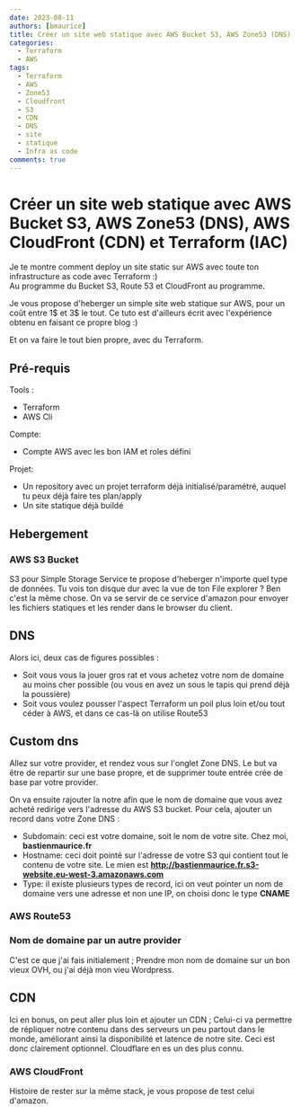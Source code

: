 ```yaml
---
date: 2023-08-11
authors: [bmaurice]
title: Créer un site web statique avec AWS Bucket S3, AWS Zone53 (DNS), AWS CloudFront (CDN) et Terraform (IAC)
categories:
  - Terraform
  - AWS
tags:
  - Terraform
  - AWS
  - Zone53
  - Cloudfront
  - S3
  - CDN
  - DNS
  - site
  - statique
  - Infra as code
comments: true
---
```


# Créer un site web statique avec AWS Bucket S3, AWS Zone53 (DNS), AWS CloudFront (CDN) et Terraform (IAC)

Je te montre comment deploy un site static sur AWS avec toute ton infrastructure as code avec Terraform :)   
Au programme du Bucket S3, Route 53 et CloudFront au programme.

<!-- more -->

Je vous propose d'heberger un simple site web statique sur AWS, pour un coût entre 1$ et 3$ le tout. Ce tuto est d'ailleurs écrit avec l'expérience obtenu en faisant ce propre blog :)

Et on va faire le tout bien propre, avec du Terraform.


## Pré-requis
Tools :  
- Terraform  
- AWS Cli

Compte:
- Compte AWS avec les bon IAM et roles défini

Projet:
- Un repository avec un projet terraform déjà initialisé/paramétré, auquel tu peux déjà faire tes plan/apply
- Un site statique déjà buildé


## Hebergement 
### AWS S3 Bucket
S3 pour Simple Storage Service te propose d'heberger n'importe quel type de données. Tu vois ton disque dur avec la vue de ton File explorer ? Ben c'est la même chose. On va se servir de ce service d'amazon pour envoyer les fichiers statiques et les render dans le browser du client.

## DNS
Alors ici, deux cas de figures possibles : 
- Soit vous vous la jouer gros rat et vous achetez votre nom de domaine au moins cher possible (ou vous en avez un sous le tapis qui prend déjà la poussière)
- Soit vous voulez pousser l'aspect Terraform un poil plus loin et/ou tout céder à AWS, et dans ce cas-là on utilise Route53

## Custom dns
Allez sur votre provider, et rendez vous sur l'onglet Zone DNS. Le but va être de repartir sur une base propre, et de supprimer toute entrée crée de base par votre provider.

On va ensuite rajouter la notre afin que le nom de domaine que vous avez acheté redirige vers l'adresse du AWS S3 bucket. Pour cela, ajouter un record dans votre Zone DNS :
- Subdomain: ceci est votre domaine, soit le nom de votre site. Chez moi, **bastienmaurice.fr**
- Hostname: ceci doit pointé sur l'adresse de votre S3 qui contient tout le contenu de votre site. Le mien est **http://bastienmaurice.fr.s3-website.eu-west-3.amazonaws.com**
- Type: il existe plusieurs types de record, ici on veut pointer un nom de domaine vers une adresse et non une IP, on choisi donc le type **CNAME**


### AWS Route53


### Nom de domaine par un autre provider
C'est ce que j'ai fais initialement ; Prendre mon nom de domaine sur un bon vieux OVH, ou j'ai déjà mon vieu Wordpress.

## CDN
Ici en bonus, on peut aller plus loin et ajouter un CDN ; Celui-ci va permettre de répliquer notre contenu dans des serveurs un peu partout dans le monde, améliorant ainsi la disponibilité et latence de notre site. Ceci est donc clairement optionnel. Cloudflare en es un des plus connu.

### AWS CloudFront
Histoire de rester sur la même stack, je vous propose de test celui d'amazon.


